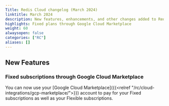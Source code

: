 ```yaml
---
Title: Redis Cloud changelog (March 2024)
linktitle: March 2024
description: New features, enhancements, and other changes added to Redis Cloud during March 2024.
highlights: Fixed plans through Google Cloud Marketplace
weight: 60
alwaysopen: false
categories: ["RC"]
aliases: []
---
```


## New Features

### Fixed subscriptions through Google Cloud Marketplace

You can now use your [Google Cloud Marketplace]({{<relref "/rc/cloud-integrations/gcp-marketplace/">}}) account to pay for your Fixed subscriptions as well as your Flexible subscriptions. 